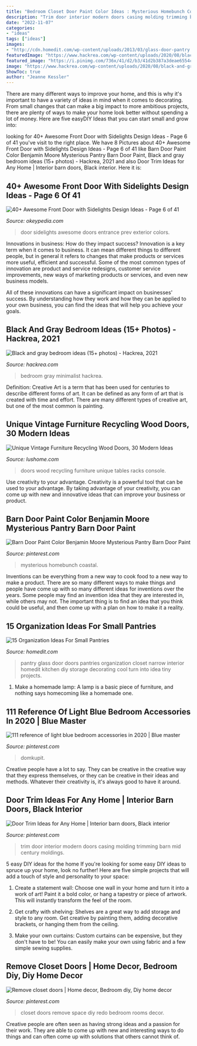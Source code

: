 ```yaml
---
title: "Bedroom Closet Door Paint Color Ideas : Mysterious Homebunch Coastal"
description: "Trim door interior modern doors casing molding trimming barn mid century moldings"
date: "2022-11-07"
categories:
- "ideas"
tags: ["ideas"]
images:
- "http://cdn.homedit.com/wp-content/uploads/2013/03/glass-door-pantry.jpg"
featuredImage: "https://www.hackrea.com/wp-content/uploads/2020/08/black-and-gray-minimalist-bedroom-768x512.jpg"
featured_image: "https://i.pinimg.com/736x/41/d2/b3/41d2b387a3deae6554c952663221a82c.jpg"
image: "https://www.hackrea.com/wp-content/uploads/2020/08/black-and-gray-minimalist-bedroom-768x512.jpg"
ShowToc: true
author: "Jeanne Kessler"
---
```



There are many different ways to improve your home, and this is why it's important to have a variety of ideas in mind when it comes to decorating. From small changes that can make a big impact to more ambitious projects, there are plenty of ways to make your home look better without spending a lot of money. Here are five easyDIY Ideas that you can start small and grow into: 

	

		
looking for 40+ Awesome Front Door with Sidelights Design Ideas - Page 6 of 41 you've visit to the right place. We have 8 Pictures about 40+ Awesome Front Door with Sidelights Design Ideas - Page 6 of 41 like Barn Door Paint Color Benjamin Moore Mysterious Pantry Barn Door Paint, Black and gray bedroom ideas (15+ photos) - Hackrea, 2021 and also Door Trim Ideas for Any Home | Interior barn doors, Black interior. Here it is:
		
    
## 40+ Awesome Front Door With Sidelights Design Ideas - Page 6 Of 41

<img loading=lazy src="https://okeypedia.com/wp-content/uploads/2018/09/40-Awesome-Front-Door-with-Sidelights-Design-Ideas-6.jpg" onerror="this.onerror=null;this.src='https://tse1.mm.bing.net/th?id=OIP.4bu27bf8RjfRQ5YbRXio3gHaJ7&amp;pid=15.1';" alt="40+ Awesome Front Door with Sidelights Design Ideas - Page 6 of 41">

_Source: okeypedia.com_

>door sidelights awesome doors entrance prev exterior colors. 

	

Innovations in business: How do they impact success?
Innovation is a key term when it comes to business. It can mean different things to different people, but in general it refers to changes that make products or services more useful, efficient and successful.
Some of the most common types of innovation are product and service redesigns, customer service improvements, new ways of marketing products or services, and even new business models.

All of these innovations can have a significant impact on businesses' success. By understanding how they work and how they can be applied to your own business, you can find the ideas that will help you achieve your goals.

    
## Black And Gray Bedroom Ideas (15+ Photos) - Hackrea, 2021

<img loading=lazy src="https://www.hackrea.com/wp-content/uploads/2020/08/black-and-gray-minimalist-bedroom-768x512.jpg" onerror="this.onerror=null;this.src='https://tse3.mm.bing.net/th?id=OIP.zpLFO95TaUSeD-TfaineLgHaE8&amp;pid=15.1';" alt="Black and gray bedroom ideas (15+ photos) - Hackrea, 2021">

_Source: hackrea.com_

>bedroom gray minimalist hackrea. 

	

Definition:
Creative Art is a term that has been used for centuries to describe different forms of art. It can be defined as any form of art that is created with time and effort. There are many different types of creative art, but one of the most common is painting.

    
## Unique Vintage Furniture Recycling Wood Doors, 30 Modern Ideas

<img loading=lazy src="https://www.lushome.com/wp-content/uploads/2014/06/recycling-wood-doors-vintage-furniture-racks-console-tables-5.jpg" onerror="this.onerror=null;this.src='https://tse3.mm.bing.net/th?id=OIP.d3DXKrka4njQ0JypYe7rwwAAAA&amp;pid=15.1';" alt="Unique Vintage Furniture Recycling Wood Doors, 30 Modern Ideas">

_Source: lushome.com_

>doors wood recycling furniture unique tables racks console. 

	

Use creativity to your advantage.
Creativity is a powerful tool that can be used to your advantage. By taking advantage of your creativity, you can come up with new and innovative ideas that can improve your business or product.

    
## Barn Door Paint Color Benjamin Moore Mysterious Pantry Barn Door Paint

<img loading=lazy src="https://i.pinimg.com/736x/31/c3/b8/31c3b858ddc4a85d8c5eca3cd00fdd06.jpg" onerror="this.onerror=null;this.src='https://tse2.mm.bing.net/th?id=OIP.if54I0iPKLzLrxCUSu43mwHaLH&amp;pid=15.1';" alt="Barn Door Paint Color Benjamin Moore Mysterious Pantry Barn Door Paint">

_Source: pinterest.com_

>mysterious homebunch coastal. 

	

Inventions can be everything from a new way to cook food to a new way to make a product. There are so many different ways to make things and people have come up with so many different ideas for inventions over the years. Some people may find an invention idea that they are interested in, while others may not. The important thing is to find an idea that you think could be useful, and then come up with a plan on how to make it a reality.

    
## 15 Organization Ideas For Small Pantries

<img loading=lazy src="http://cdn.homedit.com/wp-content/uploads/2013/03/glass-door-pantry.jpg" onerror="this.onerror=null;this.src='https://tse2.mm.bing.net/th?id=OIP.FOZSRffqy2Sy5j6oYQGSqQHaP9&amp;pid=15.1';" alt="15 Organization Ideas For Small Pantries">

_Source: homedit.com_

>pantry glass door doors pantries organization closet narrow interior homedit kitchen diy storage decorating cool turn into idea tiny projects. 

	

1. Make a homemade lamp: A lamp is a basic piece of furniture, and nothing says homecoming like a homemade one.

    
## 111 Reference Of Light Blue Bedroom Accessories In 2020 | Blue Master

<img loading=lazy src="https://i.pinimg.com/736x/41/d2/b3/41d2b387a3deae6554c952663221a82c.jpg" onerror="this.onerror=null;this.src='https://tse3.mm.bing.net/th?id=OIP.H2AE8KrMSTYtHAEcUisqgAHaHa&amp;pid=15.1';" alt="111 reference of light blue bedroom accessories in 2020 | Blue master">

_Source: pinterest.com_

>domkupit. 

	

Creative people have a lot to say. They can be creative in the creative way that they express themselves, or they can be creative in their ideas and methods. Whatever their creativity is, it's always good to have it around.

    
## Door Trim Ideas For Any Home | Interior Barn Doors, Black Interior

<img loading=lazy src="https://i.pinimg.com/736x/b5/89/4d/b5894d2647688061888d684ab6240aa2.jpg" onerror="this.onerror=null;this.src='https://tse3.mm.bing.net/th?id=OIP.Wpx33Zohg70iMnS5BFNIhQHaLJ&amp;pid=15.1';" alt="Door Trim Ideas for Any Home | Interior barn doors, Black interior">

_Source: pinterest.com_

>trim door interior modern doors casing molding trimming barn mid century moldings. 

	

5 easy DIY ideas for the home
If you're looking for some easy DIY ideas to spruce up your home, look no further! Here are five simple projects that will add a touch of style and personality to your space:
1. Create a statement wall: Choose one wall in your home and turn it into a work of art! Paint it a bold color, or hang a tapestry or piece of artwork. This will instantly transform the feel of the room.

2. Get crafty with shelving: Shelves are a great way to add storage and style to any room. Get creative by painting them, adding decorative brackets, or hanging them from the ceiling.

3. Make your own curtains: Custom curtains can be expensive, but they don't have to be! You can easily make your own using fabric and a few simple sewing supplies.


    
## Remove Closet Doors | Home Decor, Bedroom Diy, Diy Home Decor

<img loading=lazy src="https://i.pinimg.com/736x/73/16/bf/7316bf92921a6a3c70f9b2ac7a74ff4d--closet-redo-closet-space.jpg" onerror="this.onerror=null;this.src='https://tse2.mm.bing.net/th?id=OIP.z6tsJJxVGDnomhhmO4OJwwHaJ4&amp;pid=15.1';" alt="Remove closet doors | Home decor, Bedroom diy, Diy home decor">

_Source: pinterest.com_

>closet doors remove space diy redo bedroom rooms decor. 

	

Creative people are often seen as having strong ideas and a passion for their work. They are able to come up with new and interesting ways to do things and can often come up with solutions that others cannot think of.

